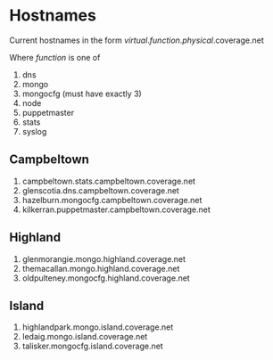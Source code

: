 Hostnames
=========

Current hostnames in the form _virtual_._function_._physical_.coverage.net

Where _function_ is one of

1. dns
1. mongo
1. mongocfg (must have exactly 3)
1. node
1. puppetmaster
1. stats
1. syslog

Campbeltown
-----------

1. campbeltown.stats.campbeltown.coverage.net
1. glenscotia.dns.campbeltown.coverage.net
1. hazelburn.mongocfg.campbeltown.coverage.net
1. kilkerran.puppetmaster.campbeltown.coverage.net

Highland
--------

1. glenmorangie.mongo.highland.coverage.net
1. themacallan.mongo.highland.coverage.net
1. oldpulteney.mongocfg.highland.coverage.net

Island
------

1. highlandpark.mongo.island.coverage.net
1. ledaig.mongo.island.coverage.net
1. talisker.mongocfg.island.coverage.net
